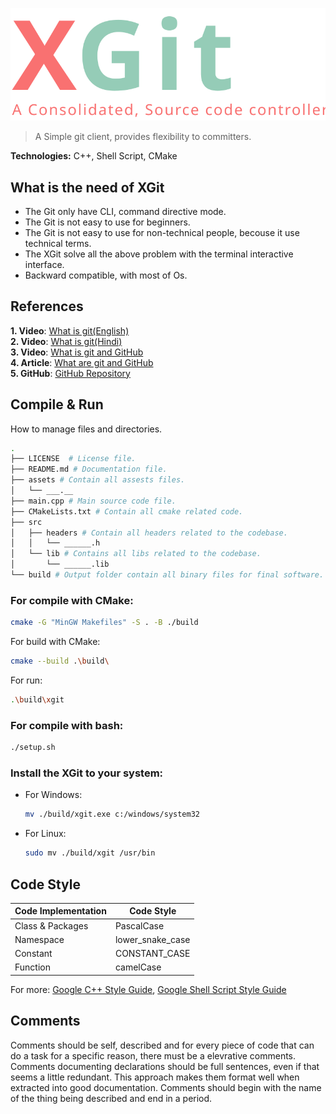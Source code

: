 ![XGit](./assets/xgit-logo.svg)
> A Simple git client, provides flexibility to committers.

<b>Technologies:</b> C++, Shell Script, CMake

## What is the need of XGit
- The Git only have CLI, command directive mode.
- The Git is not easy to use for beginners.
- The Git is not easy to use for non-technical people, becouse it use technical terms.
- The XGit solve all the above problem with the terminal interactive interface.
- Backward compatible, with most of Os.

## References
<b>1. Video</b>: [What is git(English)](https://www.youtube.com/watch?v=2sjqTHE0zok&t=716s)<br>
<b>2. Video</b>: [What is git(Hindi)](https://www.youtube.com/watch?v=QhqVRuRBA9w)<br>
<b>3. Video</b>: [What is git and GitHub](https://www.youtube.com/watch?v=ZoOdwgxmw4U)<br>
<b>4. Article</b>: [What are git and GitHub](http://ryanheathcote.com/git/build-your-own-vcs)<br>
<b>5. GitHub</b>: [GitHub Repository](https://github.com/anurag97/Mygit)<br>

## Compile & Run

How to manage files and directories.
```sh
.
├── LICENSE  # License file.
├── README.md # Documentation file.
├── assets # Contain all assests files.
│   └── ___.__
├── main.cpp # Main source code file.
├── CMakeLists.txt # Contain all cmake related code.
├── src
│   ├── headers # Contain all headers related to the codebase.
│   │   └── ______.h
│   └── lib # Contains all libs related to the codebase.
│       └── ______.lib
└── build # Output folder contain all binary files for final software.
```

### For compile with CMake:
```sh
cmake -G "MinGW Makefiles" -S . -B ./build
```

For build with CMake:
```sh
cmake --build .\build\
```

For run:
```sh
.\build\xgit
```

### For compile with bash:
```sh
./setup.sh
```

### Install the XGit to your system:
- For Windows:
    ```sh
    mv ./build/xgit.exe c:/windows/system32
    ```
- For Linux:
    ```sh
    sudo mv ./build/xgit /usr/bin
    ```

## Code Style
| Code Implementation | Code Style |
| -- | -- |
| Class & Packages | PascalCase |
| Namespace | lower_snake_case |
| Constant | CONSTANT_CASE |
| Function | camelCase |

For more: [Google C++ Style Guide](https://google.github.io/styleguide/cppguide.html), [Google Shell Script Style Guide](https://google.github.io/styleguide/shellguide.html)

## Comments
Comments should be self, described and for every piece of code that can do a task for a specific reason, there must be a elevrative comments. Comments documenting declarations should be full sentences, even if that seems a little redundant. This approach makes them format well when extracted into good documentation. Comments should begin with the name of the thing being described and end in a period.
